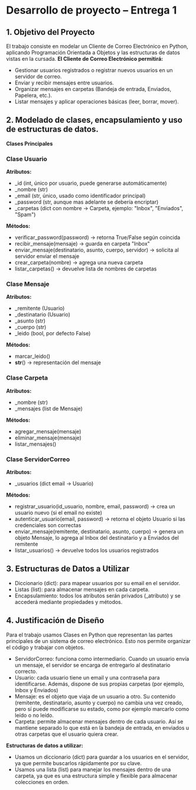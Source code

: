 # Desarrollo de proyecto – Entrega 1
## 1. Objetivo del Proyecto

El trabajo consiste en modelar un Cliente de Correo Electrónico en Python, aplicando Programación Orientada a Objetos y las estructuras de datos vistas en la cursada.
**El Cliente de Correo Electrónico permitirá:**

- Gestionar usuarios registrados o registrar nuevos usuarios en un servidor de correo.
- Enviar y recibir mensajes entre usuarios.
- Organizar mensajes en carpetas (Bandeja de entrada, Enviados, Papelera, etc.).
- Listar mensajes y aplicar operaciones básicas (leer, borrar, mover).

## 2. Modelado de clases, encapsulamiento y uso de estructuras de datos.

**Clases Principales**
### Clase Usuario

**Atributos:**

- _id (int, único por usuario, puede generarse automáticamente)
- _nombre (str)
- _email (str, único, usado como identificador principal)
- _password (str, aunque mas adelante se debería encriptar)
- _carpetas (dict con nombre → Carpeta, ejemplo: "Inbox", "Enviados", "Spam")

**Métodos:**

- verificar_password(password) → retorna True/False según coincida
- recibir_mensaje(mensaje) → guarda en carpeta "Inbox"
- enviar_mensaje(destinatario, asunto, cuerpo, servidor) → solicita al servidor enviar el mensaje
- crear_carpeta(nombre) → agrega una nueva carpeta
- listar_carpetas() → devuelve lista de nombres de carpetas

### Clase Mensaje

**Atributos:**

- _remitente (Usuario)
- _destinatario (Usuario)
- _asunto (str)
- _cuerpo (str)
- _leido (bool, por defecto False)

**Métodos:**

- marcar_leido()
- __str__() → representación del mensaje

### Clase Carpeta

**Atributos:**

- _nombre (str)
- _mensajes (list de Mensaje)

**Métodos:**

- agregar_mensaje(mensaje)
- eliminar_mensaje(mensaje)
- listar_mensajes()

### Clase ServidorCorreo

**Atributos:**

- _usuarios (dict email → Usuario)

**Métodos:**

- registrar_usuario(id_usuario, nombre, email, password) → crea un usuario nuevo (si el email no existe)
- autenticar_usuario(email, password) → retorna el objeto Usuario si las credenciales son correctas
- enviar_mensaje(remitente, destinatario, asunto, cuerpo) → genera un objeto Mensaje, lo agrega al Inbox del destinatario y a Enviados del remitente
- listar_usuarios() → devuelve todos los usuarios registrados

## 3. Estructuras de Datos a Utilizar

- Diccionario (dict): para mapear usuarios por su email en el servidor.
- Listas (list): para almacenar mensajes en cada carpeta.
- Encapsulamiento: todos los atributos serán privados (_atributo) y se accederá mediante propiedades y métodos.

## 4. Justificación de Diseño

Para el trabajo usamos Clases en Python que representan las partes principales de un sistema de correo electrónico. Esto nos permite organizar el código y trabajar con objetos.

- ServidorCorreo: funciona como intermediario. Cuando un usuario envía un mensaje, el servidor se encarga de entregarlo al destinatario correcto. 
- Usuario: cada usuario tiene un email y una contraseña para identificarse. Además, dispone de sus propias carpetas (por ejemplo, Inbox y Enviados)
- Mensaje: es el objeto que viaja de un usuario a otro. Su contenido (remitente, destinatario, asunto y cuerpo) no cambia una vez creado, pero sí puede modificarse su estado, como por ejemplo marcarlo como leído o no leído.
- Carpeta: permite almacenar mensajes dentro de cada usuario. Así se mantiene separado lo que está en la bandeja de entrada, en enviados u otras carpetas que el usuario quiera crear.

**Estructuras de datos a utilizar:**

- Usamos un diccionario (dict) para guardar a los usuarios en el servidor, ya que permite buscarlos rápidamente por su clave.
- Usamos una lista (list) para manejar los mensajes dentro de una carpeta, ya que es una estructura simple y flexible para almacenar colecciones en orden.